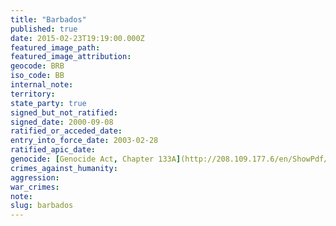 ```yaml
---
title: "Barbados"
published: true
date: 2015-02-23T19:19:00.000Z
featured_image_path:
featured_image_attribution:
geocode: BRB
iso_code: BB
internal_note:
territory:
state_party: true
signed_but_not_ratified:
signed_date: 2000-09-08
ratified_or_acceded_date:
entry_into_force_date: 2003-02-28
ratified_apic_date:
genocide: [Genocide Act, Chapter 133A](http://208.109.177.6/en/ShowPdf/133A.pdf)
crimes_against_humanity:
aggression:
war_crimes:
note:
slug: barbados
---
```

